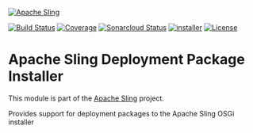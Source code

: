 [![Apache Sling](https://sling.apache.org/res/logos/sling.png)](https://sling.apache.org)

&#32;[![Build Status](https://ci-builds.apache.org/job/Sling/job/modules/job/sling-org-apache-sling-installer-factory-deploymentpackage/job/master/badge/icon)](https://ci-builds.apache.org/job/Sling/job/modules/job/sling-org-apache-sling-installer-factory-deploymentpackage/job/master/)&#32;[![Coverage](https://sonarcloud.io/api/project_badges/measure?project=apache_sling-org-apache-sling-installer-factory-deploymentpackage&metric=coverage)](https://sonarcloud.io/dashboard?id=apache_sling-org-apache-sling-installer-factory-deploymentpackage)&#32;[![Sonarcloud Status](https://sonarcloud.io/api/project_badges/measure?project=apache_sling-org-apache-sling-installer-factory-deploymentpackage&metric=alert_status)](https://sonarcloud.io/dashboard?id=apache_sling-org-apache-sling-installer-factory-deploymentpackage)&#32;[![installer](https://sling.apache.org/badges/group-installer.svg)](https://github.com/apache/sling-aggregator/blob/master/docs/groups/installer.md) [![License](https://img.shields.io/badge/License-Apache%202.0-blue.svg)](https://www.apache.org/licenses/LICENSE-2.0)

# Apache Sling Deployment Package Installer

This module is part of the [Apache Sling](https://sling.apache.org) project.

Provides support for deployment packages to the Apache Sling OSGi installer
